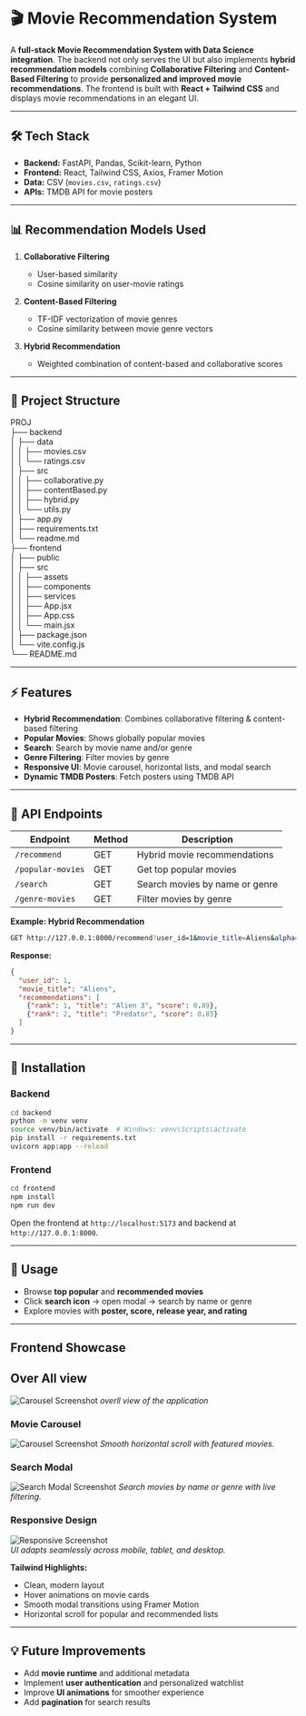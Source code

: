 
# 🎬 Movie Recommendation System

A **full-stack Movie Recommendation System with Data Science integration**. The backend not only serves the UI but also implements **hybrid recommendation models** combining **Collaborative Filtering** and **Content-Based Filtering** to provide **personalized and improved movie recommendations**. The frontend is built with **React + Tailwind CSS** and displays movie recommendations in an elegant UI.


---

## 🛠 Tech Stack

* **Backend:** FastAPI, Pandas, Scikit-learn, Python  
* **Frontend:** React, Tailwind CSS, Axios, Framer Motion  
* **Data:** CSV (`movies.csv`, `ratings.csv`)  
* **APIs:** TMDB API for movie posters

---

## 📊 Recommendation Models Used

1. **Collaborative Filtering**

   * User-based similarity
   * Cosine similarity on user-movie ratings

2. **Content-Based Filtering**

   * TF-IDF vectorization of movie genres
   * Cosine similarity between movie genre vectors

3. **Hybrid Recommendation**

   * Weighted combination of content-based and collaborative scores

---

## 📂 Project Structure

PROJ\
├── backend\
│   ├── data\
│   │   ├── movies.csv\
│   │   └── ratings.csv\
│   ├── src\
│   │   ├── collaborative.py\
│   │   ├── contentBased.py\
│   │   ├── hybrid.py\
│   │   └── utils.py\
│   ├── app.py\
│   ├── requirements.txt\
│   └── readme.md\
├── frontend\
│   ├── public\
│   ├── src\
│   │   ├── assets\
│   │   ├── components\
│   │   ├── services\
│   │   ├── App.jsx\
│   │   ├── App.css\
│   │   └── main.jsx\
│   ├── package.json\
│   └── vite.config.js\
└── README.md



---

## ⚡ Features

* **Hybrid Recommendation**: Combines collaborative filtering & content-based filtering  
* **Popular Movies**: Shows globally popular movies  
* **Search**: Search by movie name and/or genre  
* **Genre Filtering**: Filter movies by genre  
* **Responsive UI**: Movie carousel, horizontal lists, and modal search  
* **Dynamic TMDB Posters**: Fetch posters using TMDB API

---

## 🔗 API Endpoints

| Endpoint          | Method | Description                    |
| ----------------- | ------ | ------------------------------ |
| `/recommend`      | GET    | Hybrid movie recommendations   |
| `/popular-movies` | GET    | Get top popular movies         |
| `/search`         | GET    | Search movies by name or genre |
| `/genre-movies`   | GET    | Filter movies by genre         |

**Example: Hybrid Recommendation**

```bash
GET http://127.0.0.1:8000/recommend?user_id=1&movie_title=Aliens&alpha=0.6&top_n=5
````

**Response:**

```json
{
  "user_id": 1,
  "movie_title": "Aliens",
  "recommendations": [
    {"rank": 1, "title": "Alien 3", "score": 0.89},
    {"rank": 2, "title": "Predator", "score": 0.85}
  ]
}
```

---

## 🚀 Installation

### Backend

```bash
cd backend
python -m venv venv
source venv/bin/activate  # Windows: venv\Scripts\activate
pip install -r requirements.txt
uvicorn app:app --reload
```

### Frontend

```bash
cd frontend
npm install
npm run dev
```

Open the frontend at `http://localhost:5173` and backend at `http://127.0.0.1:8000`.

---

## 🎯 Usage

* Browse **top popular** and **recommended movies**
* Click **search icon** → open modal → search by name or genre
* Explore movies with **poster, score, release year, and rating**

---

##  Frontend Showcase

## Over All view
![Carousel Screenshot](frontend/src/assets/OverAll.png)
*overll view of the application*

### Movie Carousel

![Carousel Screenshot](frontend/src/assets/cors.png)
*Smooth horizontal scroll with featured movies.*

### Search Modal

![Search Modal Screenshot](frontend/src/assets/search.png)
*Search movies by name or genre with live filtering.*

### Responsive Design

![Responsive Screenshot](frontend/src/assets/responsive.png)\
*UI adapts seamlessly across mobile, tablet, and desktop.*

**Tailwind Highlights:**

* Clean, modern layout
* Hover animations on movie cards
* Smooth modal transitions using Framer Motion
* Horizontal scroll for popular and recommended lists

---

## 💡 Future Improvements

* Add **movie runtime** and additional metadata
* Implement **user authentication** and personalized watchlist
* Improve **UI animations** for smoother experience
* Add **pagination** for search results

